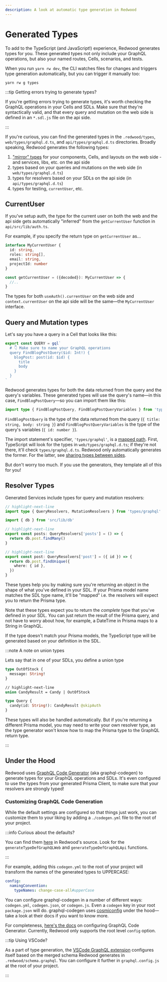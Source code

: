 ```yaml
---
description: A look at automatic type generation in Redwood
---
```


# Generated Types

To add to the TypeScript (and JavaScript!) experience, Redwood generates types for you.
These generated types not only include your GraphQL operations, but also your named routes, Cells, scenarios, and tests.

When you run `yarn rw dev`, the CLI watches files for changes and triggers type generation automatically, but you can trigger it manually too:

```
yarn rw g types
```

:::tip Getting errors trying to generate types?

If you're getting errors trying to generate types, it's worth checking the GraphQL operations in your Cells and SDLs.
Make sure that they're syntactically valid, and that every query and mutation on the web side is defined in an `*.sdl.js` file on the api side.

:::

If you're curious, you can find the generated types in the `.redwood/types`, `web/types/graphql.d.ts`, and `api/types/graphql.d.ts` directories. Broadly speaking, Redwood generates the following types:

1. ["mirror" types](https://www.typescriptlang.org/docs/handbook/module-resolution.html#virtual-directories-with-rootdirs) for your components, Cells, and layouts on the web side - and services, libs, etc. on the api side
2. types based on your queries and mutations on the web side (in `web/types/graphql.d.ts`)
3. types for resolvers based on your SDLs on the api side (in `api/types/graphql.d.ts`)
4. types for testing, `currentUser`, etc.

## CurrentUser

If you've setup auth, the type for the current user on both the web and the api side gets automatically "inferred" from the `getCurrentUser` function in `api/src/lib/auth.ts`.

For example, if you specify the return type on `getCurrentUser` as...

```ts title="api/src/lib/auth.ts"
interface MyCurrentUser {
  id: string,
  roles: string[],
  email: string,
  projectId: number
}

const getCurrentUser = ({decoded}): MyCurrentUser => {
  //..
}
```

The types for both `useAuth().currentUser` on the web side and `context.currentUser` on the api side will be the same—the `MyCurrentUser` interface.

## Query and Mutation types

Let's say you have a query in a Cell that looks like this:

```js title="web/src/components/BlogPostCell.tsx"
export const QUERY = gql`
  # 👇 Make sure to name your GraphQL operations
  query FindBlogPostQuery($id: Int!) {
    blogPost: post(id: $id) {
      title
      body
    }
  }
`
```

Redwood generates types for both the data returned from the query and the query's variables.
These generated types will use the query's name—in this case, `FindBlogPostQuery`—so you can import them like this:

```ts title="web/src/components/BlogPostCell.tsx"
import type { FindBlogPostQuery, FindBlogPostQueryVariables } from 'types/graphql'
```

`FindBlogPostQuery` is the type of the data returned from the query (`{ title: string, body: string }`) and `FindBlogPostQueryVariables` is the type of the query's variables (`{ id: number }`).

The import statement's specifier, `'types/graphql'`, is a [mapped path](https://www.typescriptlang.org/docs/handbook/module-resolution.html#path-mapping). First, TypeScript will look for the types in `web/types/graphql.d.ts`; if they're not there, it'll check `types/graphql.d.ts`. Redwood only automatically generates the former. For the latter, see [sharing types between sides](./introduction.md#sharing-types-between-sides).

But don't worry too much. If you use the generators, they template all of this for you!

## Resolver Types

Generated Services include types for query and mutation resolvers:

```ts title="api/src/services/posts.ts"
// highlight-next-line
import type { QueryResolvers, MutationResolvers } from 'types/graphql'

import { db } from 'src/lib/db'

// highlight-next-line
export const posts: QueryResolvers['posts'] = () => {
  return db.post.findMany()
}

// highlight-next-line
export const post: QueryResolvers['post'] = ({ id }) => {
  return db.post.findUnique({
    where: { id },
  })
}
```

These types help you by making sure you're returning an object in the shape of what you've defined in your SDL. If your Prisma model name matches the SDL type name, it'll be "mapped" i.e. the resolvers will expect you to return the Prisma type.

Note that these types expect you to return the _complete_ type that you've defined in your SDL. You can just return the result of the Prisma query, and not have to worry about how, for example, a DateTime in Prisma maps to a String in GraphQL.

If the type doesn't match your Prisma models, the TypeScript type will be generated based on your definition in the SDL.

:::note A note on union types

Lets say that in one of your SDLs, you define a union type

```graphql
type OutOfStock {
  message: String!
}

// highlight-next-line
union CandyResult = Candy | OutOfStock

type Query {
  candy(id: String!): CandyResult @skipAuth
}
```

These types will also be handled automatically. But if you're returning a different Prisma model, you may need to write your own resolver type, as the type generator won't know how to map the Prisma type to the GraphQL return type.

:::

## Under the Hood

Redwood uses [GraphQL Code Generator](https://www.graphql-code-generator.com) (aka graphql-codegen) to generate types for your GraphQL operations and SDLs. It's even configured to use the types from your generated Prisma Client, to make sure that your resolvers are strongly typed!

### Customizing GraphQL Code Generation

While the default settings are configured so that things just work️, you can customize them to your liking by adding a `./codegen.yml` file to the root of your project.

:::info Curious about the defaults?

You can find them [here](https://github.com/redwoodjs/redwood/blob/main/packages/internal/src/generate/graphqlCodeGen.ts) in Redwood's source. Look for the `generateTypeDefGraphQLWeb` and `generateTypeDefGraphQLApi` functions.

:::

For example, adding this `codegen.yml` to the root of your project will transform the names of the generated types to UPPERCASE:

```yml title="codegen.yml"
config:
  namingConvention:
    typeNames: change-case-all#upperCase
```

You can configure graphql-codegen in a number of different ways: `codegen.yml`, `codegen.json`, or `codegen.js`. Even a `codegen` key in your root `package.json` will do. graphql-codegen uses [cosmiconfig](https://github.com/davidtheclark/cosmiconfig#cosmiconfig) under the hood—take a look at their docs if you want to know more.

For completeness, [here's the docs](https://www.graphql-code-generator.com/docs/config-reference/config-field) on configuring GraphQL Code Generator. Currently, Redwood only supports the root level `config` option.

:::tip Using VSCode?

As a part of type generation, the [VSCode GraphQL extension](https://marketplace.visualstudio.com/items?itemName=GraphQL.vscode-graphql) configures itself based on the merged schema Redwood generates in `.redwood/schema.graphql`.
You can configure it further in `graphql.config.js` at the root of your project.

:::
